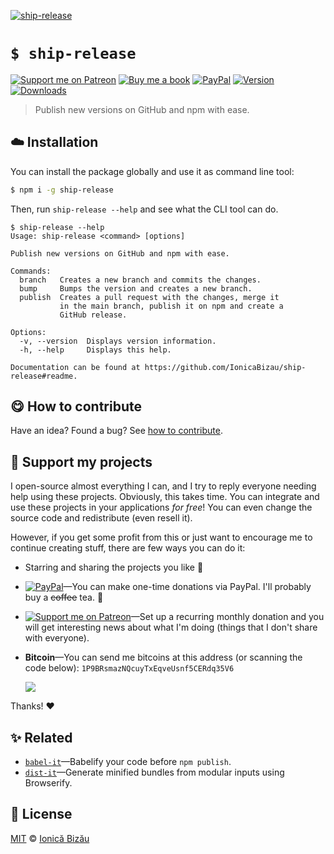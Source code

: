 <!-- Please do not edit this file. Edit the `blah` field in the `package.json` instead. If in doubt, open an issue. -->

[![ship-release](http://i.imgur.com/gOm6qum.png)](#)

# `$ ship-release`

 [![Support me on Patreon][badge_patreon]][patreon] [![Buy me a book][badge_amazon]][amazon] [![PayPal][badge_paypal_donate]][paypal-donations] [![Version](https://img.shields.io/npm/v/ship-release.svg)](https://www.npmjs.com/package/ship-release) [![Downloads](https://img.shields.io/npm/dt/ship-release.svg)](https://www.npmjs.com/package/ship-release)

> Publish new versions on GitHub and npm with ease.

## :cloud: Installation

You can install the package globally and use it as command line tool:


```sh
$ npm i -g ship-release
```


Then, run `ship-release --help` and see what the CLI tool can do.


```
$ ship-release --help
Usage: ship-release <command> [options]

Publish new versions on GitHub and npm with ease.

Commands:
  branch   Creates a new branch and commits the changes.
  bump     Bumps the version and creates a new branch.
  publish  Creates a pull request with the changes, merge it
           in the main branch, publish it on npm and create a
           GitHub release.

Options:
  -v, --version  Displays version information.
  -h, --help     Displays this help.

Documentation can be found at https://github.com/IonicaBizau/ship-release#readme.
```

## :yum: How to contribute
Have an idea? Found a bug? See [how to contribute][contributing].


## :sparkling_heart: Support my projects

I open-source almost everything I can, and I try to reply everyone needing help using these projects. Obviously,
this takes time. You can integrate and use these projects in your applications *for free*! You can even change the source code and redistribute (even resell it).

However, if you get some profit from this or just want to encourage me to continue creating stuff, there are few ways you can do it:

 - Starring and sharing the projects you like :rocket:
 - [![PayPal][badge_paypal]][paypal-donations]—You can make one-time donations via PayPal. I'll probably buy a ~~coffee~~ tea. :tea:
 - [![Support me on Patreon][badge_patreon]][patreon]—Set up a recurring monthly donation and you will get interesting news about what I'm doing (things that I don't share with everyone).
 - **Bitcoin**—You can send me bitcoins at this address (or scanning the code below): `1P9BRsmazNQcuyTxEqveUsnf5CERdq35V6`

    ![](https://i.imgur.com/z6OQI95.png)

Thanks! :heart:



## :sparkles: Related

 - [`babel-it`](https://github.com/IonicaBizau/babel-it#readme)—Babelify your code before `npm publish`.
 - [`dist-it`](https://github.com/IonicaBizau/dist-it)—Generate minified bundles from modular inputs using Browserify.



## :scroll: License

[MIT][license] © [Ionică Bizău][website]

[badge_patreon]: http://ionicabizau.github.io/badges/patreon.svg
[badge_amazon]: http://ionicabizau.github.io/badges/amazon.svg
[badge_paypal]: http://ionicabizau.github.io/badges/paypal.svg
[badge_paypal_donate]: http://ionicabizau.github.io/badges/paypal_donate.svg
[patreon]: https://www.patreon.com/ionicabizau
[amazon]: http://amzn.eu/hRo9sIZ
[paypal-donations]: https://www.paypal.com/cgi-bin/webscr?cmd=_s-xclick&hosted_button_id=RVXDDLKKLQRJW
[donate-now]: http://i.imgur.com/6cMbHOC.png

[license]: http://showalicense.com/?fullname=Ionic%C4%83%20Biz%C4%83u%20%3Cbizauionica%40gmail.com%3E%20(https%3A%2F%2Fionicabizau.net)&year=2016#license-mit
[website]: https://ionicabizau.net
[contributing]: /CONTRIBUTING.md
[docs]: /DOCUMENTATION.md
